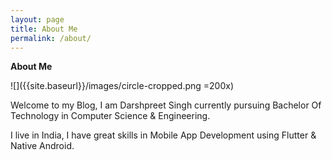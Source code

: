 ```yaml
---
layout: page
title: About Me
permalink: /about/
---
```


**About Me**

![]({{site.baseurl}}/images/circle-cropped.png =200x)


Welcome to my Blog, I am Darshpreet Singh currently pursuing Bachelor Of Technology in Computer Science &amp; Engineering.

I live in India, I have great skills in Mobile App Development using Flutter &amp; Native Android.
